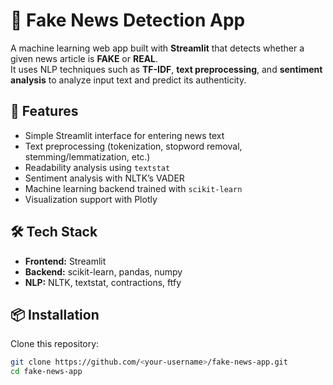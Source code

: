 # 📰 Fake News Detection App

A machine learning web app built with **Streamlit** that detects whether a given news article is **FAKE** or **REAL**.  
It uses NLP techniques such as **TF-IDF**, **text preprocessing**, and **sentiment analysis** to analyze input text and predict its authenticity.

## 🚀 Features
- Simple Streamlit interface for entering news text  
- Text preprocessing (tokenization, stopword removal, stemming/lemmatization, etc.)  
- Readability analysis using `textstat`  
- Sentiment analysis with NLTK’s VADER  
- Machine learning backend trained with `scikit-learn`  
- Visualization support with Plotly  

## 🛠️ Tech Stack
- **Frontend:** Streamlit  
- **Backend:** scikit-learn, pandas, numpy  
- **NLP:** NLTK, textstat, contractions, ftfy  

## 📦 Installation

Clone this repository:
```bash
git clone https://github.com/<your-username>/fake-news-app.git
cd fake-news-app
